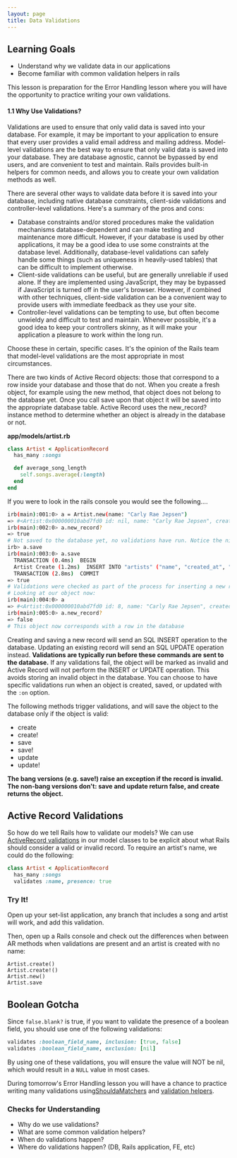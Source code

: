 ```yaml
---
layout: page
title: Data Validations
---
```


## Learning Goals

- Understand why we validate data in our applications
- Become familiar with common validation helpers in rails

This lesson is preparation for the Error Handling lesson where you will have the opportunity to practice writing your own validations.


#### 1.1 Why Use Validations?

Validations are used to ensure that only valid data is saved into your database. For example, it may be important to your application to ensure that every user provides a valid email address and mailing address. Model-level validations are the best way to ensure that only valid data is saved into your database. They are database agnostic, cannot be bypassed by end users, and are convenient to test and maintain. Rails provides built-in helpers for common needs, and allows you to create your own validation methods as well.

There are several other ways to validate data before it is saved into your database, including native database constraints, client-side validations and controller-level validations. Here's a summary of the pros and cons:

- Database constraints and/or stored procedures make the validation mechanisms database-dependent and can make testing and maintenance more difficult. However, if your database is used by other applications, it may be a good idea to use some constraints at the database level. Additionally, database-level validations can safely handle some things (such as uniqueness in heavily-used tables) that can be difficult to implement otherwise.
- Client-side validations can be useful, but are generally unreliable if used alone. If they are implemented using JavaScript, they may be bypassed if JavaScript is turned off in the user's browser. However, if combined with other techniques, client-side validation can be a convenient way to provide users with immediate feedback as they use your site.
- Controller-level validations can be tempting to use, but often become unwieldy and difficult to test and maintain. Whenever possible, it's a good idea to keep your controllers skinny, as it will make your application a pleasure to work within the long run.

Choose these in certain, specific cases. It's the opinion of the Rails team that model-level validations are the most appropriate in most circumstances.

There are two kinds of Active Record objects: those that correspond to a row inside your database and those that do not. When you create a fresh object, for example using the new method, that object does not belong to the database yet. Once you call save upon that object it will be saved into the appropriate database table. Active Record uses the new_record? instance method to determine whether an object is already in the database or not.

**app/models/artist.rb**

```ruby
class Artist < ApplicationRecord
  has_many :songs

  def average_song_length
    self.songs.average(:length)
  end
end
```

If you were to look in the rails console you would see the following....

```bash
irb(main):001:0> a = Artist.new(name: "Carly Rae Jepsen")
=> #<Artist:0x000000010abd7fd0 id: nil, name: "Carly Rae Jepsen", created_at: nil, updated_at: nil>
irb(main):002:0> a.new_record?
=> true
# Not saved to the database yet, no validations have run. Notice the nil values.
irb> a.save
irb(main):003:0> a.save
  TRANSACTION (0.4ms)  BEGIN
  Artist Create (1.2ms)  INSERT INTO "artists" ("name", "created_at", "updated_at") VALUES ($1, $2, $3) RETURNING "id"  [["name", "Carly Rae Jepsen"], ["created_at", "2023-02-23 16:48:17.820040"], ["updated_at", "2023-02-23 16:48:17.820040"]]
  TRANSACTION (2.8ms)  COMMIT
=> true
# Validations were checked as part of the process for inserting a new record into the database.
# Looking at our object now:
irb(main):004:0> a
=> #<Artist:0x000000010abd7fd0 id: 8, name: "Carly Rae Jepsen", created_at: Thu, 23 Feb 2023 16:48:17.820040000 UTC +00:00, updated_at: Thu, 23 Feb 2023 16:48:17.820040000 UTC +00:00>
irb(main):005:0> a.new_record?
=> false
# This object now corresponds with a row in the database
```

Creating and saving a new record will send an SQL INSERT operation to the database. Updating an existing record will send an SQL UPDATE operation instead. **Validations are typically run before these commands are sent to the database.** If any validations fail, the object will be marked as invalid and Active Record will not perform the INSERT or UPDATE operation. This avoids storing an invalid object in the database. You can choose to have specific validations run when an object is created, saved, or updated with the `:on` option.

The following methods trigger validations, and will save the object to the database only if the object is valid:

- create
- create!
- save
- save!
- update
- update!

**The bang versions (e.g. save!) raise an exception if the record is invalid. The non-bang versions don't: save and update return false, and create returns the object.**

## Active Record Validations

So how do we tell Rails how to validate our models? We can use [ActiveRecord validations](https://guides.rubyonrails.org/active_record_validations.html) in our model classes to be explicit about what Rails should consider a valid or invalid record. To require an artist's name, we could do the following:

```ruby
class Artist < ApplicationRecord
  has_many :songs
  validates :name, presence: true
```

### Try It!

Open up your set-list application, any branch that includes a song and artist will work, and add this validation.

Then, open up a Rails console and check out the differences when between AR methods when validations are present and an artist is created with no name:

```
Artist.create()
Artist.create!()
Artist.new()
Artist.save
```

## Boolean Gotcha

Since `false.blank?` is true, if you want to validate the presence of a boolean field, you should use one of the following validations:

```ruby
validates :boolean_field_name, inclusion: [true, false]
validates :boolean_field_name, exclusion: [nil]
```

By using one of these validations, you will ensure the value will NOT be nil, which would result in a `NULL` value in most cases.

During tomorrow's Error Handling lesson you will have a chance to practice writing many validations using[ShouldaMatchers](https://github.com/thoughtbot/shoulda-matchers) and [validation helpers](https://edgeguides.rubyonrails.org/active_record_validations.html).

### Checks for Understanding
- Why do we use validations?
- What are some common validation helpers?
- When do validations happen?
- Where do validations happen? (DB, Rails application, FE, etc)